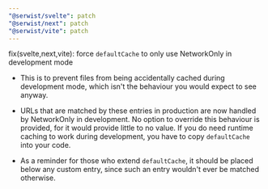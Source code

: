 ```yaml
---
"@serwist/svelte": patch
"@serwist/next": patch
"@serwist/vite": patch
---
```


fix(svelte,next,vite): force `defaultCache` to only use NetworkOnly in development mode

- This is to prevent files from being accidentally cached during development mode, which isn't the behaviour you would expect to see anyway.

- URLs that are matched by these entries in production are now handled by NetworkOnly in development. No option to override this behaviour is provided, for it would provide little to no value. If you do need runtime caching to work during development, you have to copy `defaultCache` into your code.

- As a reminder for those who extend `defaultCache`, it should be placed below any custom entry, since such an entry wouldn't ever be matched otherwise.
